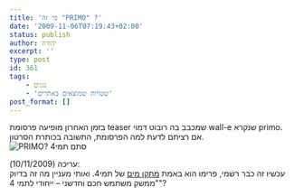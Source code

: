 ```yaml
---
title: 'מי זה "PRIMO" ?'
date: '2009-11-06T07:19:43+02:00'
status: publish
author: יהודה
excerpt: ''
type: post
id: 361
tags:
    - נגנים
    - 'שטויות שמוצאים באתרים'
post_format: []
---
```

בזמן האחרון מופיעה פרסומת teaser שמכבב בה רובוט דמוי wall-e שנקרא primo. אם רציתם לדעת למה הפרסומת, התשובה בכותרת הסרטון.  
![PRIMO?  סתם תמי4](http://img.skitch.com/20091106-ci4itq12grm99j75qwjetin3if.jpg)

עריכה (10/11/2009):  
עכשיו זה כבר רשמי, פרימו הוא באמת [מתקן מים](http://www.tami4.co.il/product/195) של תמי4. ואותי מעניין מה זה בדיוק "ממשק משתמש חכם וחדשני – ייחודי לתמי 4"?
